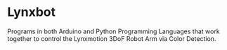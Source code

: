 # Lynxbot
Programs in both Arduino and Python Programming Languages that work together to control the Lynxmotion 3DoF Robot Arm via Color Detection.

